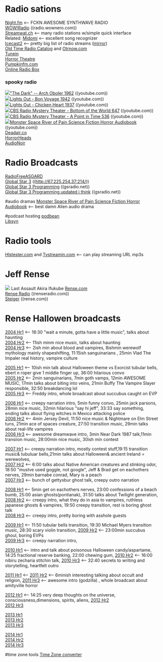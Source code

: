 # Radio sations
[Night.fm](https://nightride.fm/)  <-- FCKN AWESOME SYNTHWAVE RADIO  
[WOW!Radio](https://radio.wownero.com/) ((radio.wownero.com))  
[Streamwat.ch](http://streamwat.ch/radio/)  <-- many radio stations w/simple quick interface  
Related: [Midomi](https://www.midomi.com/)  <-- excellent song recognizer  
[Icecast2](http://167.88.153.133/)  <-- pretty big list of radio streams  ([mirror](http://dir.xiph.org/genres))  
[Old Time Radio Catalog](https://www.otrcat.com/)  and [Otrnow.com](https://otrnow.com/)  
[Tunein](https://tunein.com/)  
[Horror Theatre](http://www.horror-theatre.com/)  
[Pumpkinfm.com](https://pumpkinfm.com/)  
[Online Radio Box](https://onlineradiobox.com/)  

### spooky radio  
<img src="https://youtube.com/favicon.ico">["The Dark" -- Arch Oboler 1962](https://www.youtube.com/watch?v=mSmEh8TxswQ)  ((youtube.com))  
<img src="https://youtube.com/favicon.ico">[Lights Out - Bon Voyage 1942](https://www.youtube.com/watch?v=Gt7C6agcrUE)  ((youtube.com))  
<img src="https://youtube.com/favicon.ico">[Lights Out - Chicken Heart 1937](https://www.youtube.com/watch?v=G_OD_jUnYNM)  ((youtube.com))  
<img src="https://youtube.com/favicon.ico">[CBS Radio Mystery Theater - Bottom of the World 647](https://www.youtube.com/watch?v=Wj6Pg_fqrbM)  ((youtube.com))  
<img src="https://youtube.com/favicon.ico">[CBS Radio Mystery Theater - A Point in Time 536](https://www.youtube.com/watch?v=6pPnh0AqNLg)  ((youtube.com))  
<img src="https://youtube.com/favicon.ico">[Monster Space River of Pain Science Fiction Horror Audiobook](https://www.youtube.com/watch?v=c2bHJj8Rg1s)  ((youtube.com))  
[Deadair.co](https://deadair.co/)  
[HorrorHeads](https://horrorheads.podbean.com/)  
[AudioNoir](https://lf.org/milosz/web/noir/index.html)  

# Radio Broadcasts
[RadioFreeASGARD](https://radiofreeasgard.podbean.com/)  
[Global Star 3](http://67.225.254.37:2146/index.html?sid=1) ((http://67.225.254.37:214/))  
[Global Star 3 Programming](http://www.gsradio.net/schedule/star-3.htm) ((gsradio.net))  
[Global Star 3 Programming updated i think](http://www.gsradio.net/help/m-f-star-3.htm) ((gsradio.net))  

#audio dramas
[Monster Space River of Pain Science Fiction Horror Audiobook](https://www.youtube.com/watch?v=c2bHJj8Rg1s)  <-- best damn Alien audio drama  

#podcast hosting
[podbean](https://www.podbean.com/)  
[Libsyn](https://libsyn.com/)  

# Radio tools
[Hlstester.com](https://www.hlstester.com/) and [Tvstreamin.com](https://tvstreamin.com/stream-tester.html)   <-- can play streaming URL mp3s   

# Jeff Rense
<img src="https://www.renseradio.com/JR-2b.jpg">  Last Assault  Akira Ifukube
[Rense.com](https://rense.com/)  
[Rense Radio](https://www.renseradio.com/) ((renseradio.com))  
[Steiger](https://rense.com/steiger/steigerA.htm)  ((rense.com))  

# Rense Hallowen broadcasts
[2004 Hr1](http://mediaarchives.gsradio.net/rense/special/rense_Steiger_102904_hr1.mp3)  <-- 16:30 "wait a minute, gotta have a little music", talks about haunting  
[2004 Hr2](http://mediaarchives.gsradio.net/rense/special/rense_Steiger_102904_hr2.mp3)  <-- 11ish minm nice music, talks about haunting  
[2004 Hr3](http://mediaarchives.gsradio.net/rense/special/rense_Steiger_102904_hr3.mp3)  <-- 2ish min about blood and vampires, 8ishmin werewolf mythology mainly shapeshifting, 11:15ish sanguinarians , 25min Vlad The Impaler real history, vampire culture  

[2005 Hr1](http://mediaarchives.gsradio.net/rense/special/rense_Steiger_102805_hr1.mp3)  <-- 10ish min talk about Halloween theme vs Exorcist tubular bells, ebert n roper give 1 middle finger up, 36:00 hilarious convo  
[2005 Hr2](http://mediaarchives.gsradio.net/rense/special/rense_Steiger_102805_hr2.mp3)  <-- 2min sanguinarians, 7min goth vamps, 12min AWESOME MUSIC, 17min talks about biting into veins, 21min Buffy The Vampire Slayer responsible, 32:50 breakdancing lol  
[2005 Hr3](http://mediaarchives.gsradio.net/rense/special/rense_Steiger_102805_hr3.mp3)  <-- Freddy intro, whole broadcast about succubus caught on EVP 

[2006 Hr1](http://mediaarchives.gsradio.net/rense/special/rense_Steiger_102706_hr1.mp3)  <-- creepy narration intro, 5min funny convo, 25min jack parsons, 28min nice music, 32min hilarious "say hi jeff", 33:33 say something, ending talks about flying witches in Mexico attacking police   
[2006 Hr2](http://mediaarchives.gsradio.net/rense/special/rense_Steiger_102706_hr2.mp3)  <-- 4min Jersey Devil, 11:50 nice music & Nightmare on Elm Street tuns, 21min ace of spaces creature, 27:50 transition music,  29min talks about real-life vampires  
[2006 Hr3](http://mediaarchives.gsradio.net/rense/special/rense_Steiger_102706_hr3.mp3)  <-- awesome dreamwave intro, 3min Near Dark 1987 talk,11min transiion music, 28:00min nice music,  30ish min contest

[2007 Hr1](http://mediaarchives.gsradio.net/rense/special/rense_Steiger_102607_hr1.mp3)  <-- creepy narration intro, mostly contest stuff,19:15 transition music& tubuluar bells,21min talks about Halloween& ancient Ireland = werewolves,   
[2007 Hr2](http://mediaarchives.gsradio.net/rense/special/rense_Steiger_102607_hr2.mp3)  <-- 6:00 talks about Native American creatures and stinking odor, 18:50 "mustve used goggle, not google", Jeff & Brad get on eachothers nerves, 29min barnabe conrad,  Mary is a peach  
[2007 Hr3](http://mediaarchives.gsradio.net/rense/special/rense_Steiger_102607_hr3.mp3)  <-- bunch of gettysbur ghost talk, creepy outro narration

[2008 Hr1](http://mediaarchives.gsradio.net/rense/special/rense_Steiger_102408_hr1.mp3)  <-- 5min get on eachothers nerves, 23:00 confessions of a beach bumb, 25:00 asian ghosts(pontianak), 31:50 talks about Twilight generation,  
[2008 Hr2](http://mediaarchives.gsradio.net/rense/special/rense_Steiger_102408_hr2.mp3)  <-- creepy intro, what they do in asia to vampires, ruthless japanese ghosts & vampires,  19:50 creepy transition, rest is boring ghost talk  
[2008 Hr3](http://mediaarchives.gsradio.net/rense/special/rense_Steiger_102408_hr3.mp3)  <-- creepy intro, pretty boring with asshole guests  

[2009 Hr1](http://mediaarchives.gsradio.net/rense/special/rense_Steiger_103009_hr1.mp3)  <-- 11:50 tubular bells transition, 19:30 Michael Myers transition music, 28:30 scary violin transition, 
[2009 Hr2](http://mediaarchives.gsradio.net/rense/special/rense_Steiger_103009_hr2.mp3)  <-- 23:00min succubus ghoul,  boring EVPs  
[2009 Hr3](http://mediaarchives.gsradio.net/rense/special/rense_Steiger_103009_hr3.mp3)  <-- creepy narration intro,  

[2010 Hr1](http://mediaarchives.gsradio.net/rense/special/rense_Steiger_102910_hr1.mp3)  <-- intro and talk about poisonous Halloween candy/aspartame, 14:25 fractional reserve banking, 22:00 chewing gum, 
[2010 Hr2](http://mediaarchives.gsradio.net/rense/special/rense_Steiger_102910_hr2.mp3)  <-- 16:00 nibiru zecharia stitchin talk, 
[2010 Hr3](http://mediaarchives.gsradio.net/rense/special/rense_Steiger_102910_hr3.mp3)  <-- 32:40 secrets  to writing and storytelling, heartfelt outro 

[2011 Hr1](http://mediaarchives.gsradio.net/rense/special/rense_Steiger_102811_hr1.mp3)  <-- 
[2011 Hr2](http://mediaarchives.gsradio.net/rense/special/rense_Steiger_102811_hr2.mp3)  <-- 6minish interesting talking about occult and religion, 
[2011 Hr3](http://mediaarchives.gsradio.net/rense/special/rense_Steiger_102811_hr3.mp3)  <-- awesome intro (godzilla)  , whole broadcast about amityville horror

[2012 Hr1](http://mediaarchives.gsradio.net/rense/special/rense_Steiger_103112_hr1.mp3)  <-- 14:25 very deep thoughts on the universe, consciousness,dimensions, spirits, aliens, 
[2012 Hr2](http://mediaarchives.gsradio.net/rense/special/rense_Steiger_103112_hr2.mp3)  
[2012 Hr3](http://mediaarchives.gsradio.net/rense/special/rense_Steiger_103112_hr3.mp3)  

[2013 Hr1](http://mediaarchives.gsradio.net/rense/special/rense_Steiger_103113_hr1.mp3)  
[2013 Hr2](http://mediaarchives.gsradio.net/rense/special/rense_Steiger_103113_hr2.mp3)  
[2013 Hr3](http://mediaarchives.gsradio.net/rense/special/rense_Steiger_103113_hr3.mp3)  

[2014 Hr1](http://mediaarchives.gsradio.net/rense/special/rense_Steiger_103014_hr1.mp3)  
[2014 Hr2](http://mediaarchives.gsradio.net/rense/special/rense_Steiger_103014_hr2.mp3)  
[2014 Hr3](http://mediaarchives.gsradio.net/rense/special/rense_Steiger_103014_hr3.mp3)  

#time zone tools
[Time Zone converter](https://24timezones.com/difference/mst/est)  
